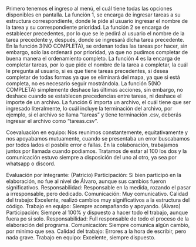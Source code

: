 Primero tenemos el ingreso al menú, el cuál tiene todas las opciones disponibles en pantalla.
La función 1, se encarga de ingresar tareas a su estructura correspondiente, donde le pide al usuario ingresar el nombre de la tarea y su correspondiente prioridad.
La función 2 se encarga de establecer precedentes, por lo que se le pedirá al usuario el nombre de la tarea precedente y, después, donde se ingresará dicha tarea precedente.
En la función 3(NO COMPLETA), se ordenan todas las tareas por hacer, sin embargo, solo las ordenará por prioridad, ya que no pudimos completar de buena manera el ordenamiento completo.
La función 4 es la encarga de completar tareas, por lo que pide el nombre de la tarea a completar, la cuál le pregunta al usuario, si es que tiene tareas precedentes, si desea completar de todas formas ya que se eliminará del mapa, ya que si está completa, no es necesario seguir mostrándola.
La función 5(NO COMPLETA) simplemente deshace las últimas acciones, sin embargo, no deshace cuando se establecen precedencias entre tareas, ni deshace el importe de un archivo.
La función 6 importa un archivo, el cuál tiene que ser ingresado literalmente, lo cuál incluye la terminación del archivo, por ejemplo, si el archivo se llama “tareas” y tiene terminación .csv, deberás ingresar el archivo como “tareas.csv”.

Coevaluación en equipo: 
Nos reunimos constantemente, equitativamente y nos apoyabamos mutuamente, cuando se presentaba un error buscabamos por todos lados el posbile error o fallas.
En la colaboración, trabajamos juntos por llamada cuando podiamos.
Tratamos de estar al 100 los dos y la comunicación estuvo siempre a disposición del uno al otro, ya sea por whatsapp o discord.

Evaluación por integrante:
(Patricio)
Participación: Si bien participó en la elaboración, no fue al nivel de Álvaro, aunque sus cambios fueron significativos.
Responsabilidad: Responsable en la medida, rozando el pasar a irresponsable, pero dedicado.
Comunicación: Muy comunicativo.
Calidad del trabajo: Excelente, realizó cambios muy significativos a la estructura del código.
Trabajo en equipo: Siempre acompañando y apoyando.
(Álvaro)
Participación: Siempre al 100% y dispuesto a hacer todo el trabajo, aunque fuera po si solo.
Responsabilidad: Full responsable de todo el proceso de la elaboración del programa.
Comunicación: Siempre comunica algún cambio, por minimo que sea.
Calidad del trabajo: Errores a la hora de escribir, pero nada grave.
Trabajo en equipo: Excelente, siempre dispuesto.